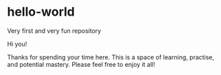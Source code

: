# hello-world
Very first and very fun repository

Hi you!

Thanks for spending your time here. This is a space of learning, practise, and potential mastery.
Please feel free to enjoy it all!
